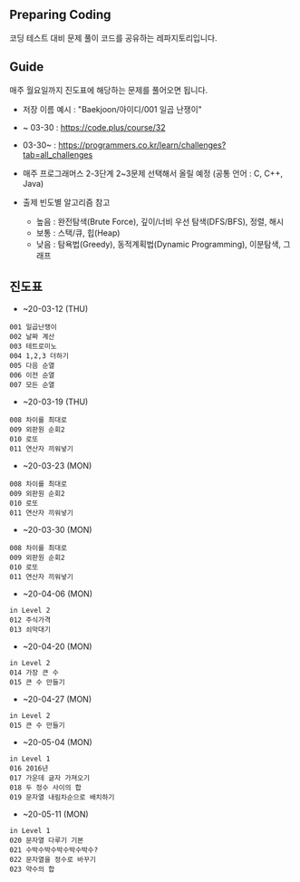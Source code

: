 ## Preparing Coding 
코딩 테스트 대비 문제 풀이 코드를 공유하는 레파지토리입니다.

## Guide
매주 월요일까지 진도표에 해당하는 문제를 풀어오면 됩니다.
- 저장 이름 예시 : "Baekjoon/아이디/001 일곱 난쟁이"

- ~ 03-30 : https://code.plus/course/32
- 03-30~ : https://programmers.co.kr/learn/challenges?tab=all_challenges
- 매주 프로그래머스 2-3단계 2~3문제 선택해서 올릴 예정 (공통 언어 : C, C++, Java)
- 출제 빈도별 알고리즘 참고
  - 높음 : 완전탐색(Brute Force), 깊이/너비 우선 탐색(DFS/BFS), 정렬, 해시
  - 보통 : 스택/큐, 힙(Heap)
  - 낮음 : 탐욕법(Greedy), 동적계획법(Dynamic Programming), 이분탐색, 그래프

## 진도표
- ~20-03-12 (THU)
```
001 일곱난쟁이
002 날짜 계산
003 테트로미노
004 1,2,3 더하기
005 다음 순열
006 이전 순열
007 모든 순열
```
- ~20-03-19 (THU)
```
008 차이를 최대로
009 외판원 순회2
010 로또
011 연산자 끼워넣기
```

- ~20-03-23 (MON)
```
008 차이를 최대로
009 외판원 순회2
010 로또
011 연산자 끼워넣기
```

- ~20-03-30 (MON)
```
008 차이를 최대로
009 외판원 순회2
010 로또
011 연산자 끼워넣기
```

- ~20-04-06 (MON)
```
in Level 2
012 주식가격
013 쇠막대기
```

- ~20-04-20 (MON)
```
in Level 2
014 가장 큰 수
015 큰 수 만들기
```

- ~20-04-27 (MON)
```
in Level 2
015 큰 수 만들기
```

- ~20-05-04 (MON)
```
in Level 1
016 2016년
017 가운데 글자 가져오기
018 두 정수 사이의 합
019 문자열 내림차순으로 배치하기
```

- ~20-05-11 (MON)
```
in Level 1
020 문자열 다루기 기본
021 수박수박수박수박수박수?
022 문자열을 정수로 바꾸기
023 약수의 합
```
